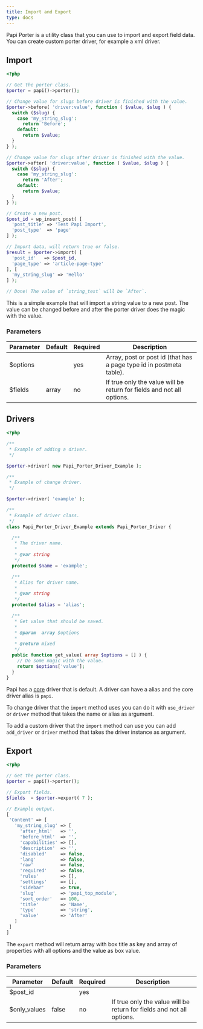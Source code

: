 ```yaml
---
title: Import and Export
type: docs
---
```


Papi Porter is a utility class that you can use to import and export field data. You can create custom porter driver, for example a xml driver.

## Import

```php
<?php

// Get the porter class.
$porter = papi()->porter();

// Change value for slugs before driver is finished with the value.
$porter->before( 'driver:value', function ( $value, $slug ) {
  switch ($slug) {
    case 'my_string_slug':
      return 'Before';
    default:
      return $value;
  }
} );

// Change value for slugs after driver is finished with the value.
$porter->after( 'driver:value', function ( $value, $slug ) {
  switch ($slug) {
    case 'my_string_slug':
      return 'After';
    default:
      return $value;
  }
} );

// Create a new post.
$post_id = wp_insert_post( [
  'post_title' => 'Test Papi Import',
  'post_type'  => 'page'
] );

// Import data, will return true or false.
$result = $porter->import( [
  'post_id'   => $post_id,
  'page_type' => 'article-page-type'
], [
  'my_string_slug' => 'Hello'
] );

// Done! The value of `string_test` will be `After`.
```

This is a simple example that will import a string value to a new post. The value can be changed before and after the porter driver does the magic with the value.

### Parameters

Parameter    | Default | Required | Description
-------------|---------|----------|------------------------------------------------
$options     |         | yes      | Array, post or post id (that has a page type id in postmeta table).
$fields      | array   | no       | If true only the value will be return for fields and not all options.

## Drivers

```php
<?php

/**
 * Example of adding a driver.
 */

$porter->driver( new Papi_Porter_Driver_Example );

/**
 * Example of change driver.
 */

$porter->driver( 'example' );

/**
 * Example of driver class.
 */
class Papi_Porter_Driver_Example extends Papi_Porter_Driver {

  /**
   * The driver name.
   *
   * @var string
   */
  protected $name = 'example';

  /**
   * Alias for driver name.
   *
   * @var string
   */
  protected $alias = 'alias';

  /**
   * Get value that should be saved.
   *
   * @param  array $options
   *
   * @return mixed
   */
  public function get_value( array $options = [] ) {
    // Do some magic with the value.
    return $options['value'];
  }
}
```

Papi has a [core](https://github.com/wp-papi/papi/blob/master/src/includes/porter/class-papi-porter-driver-core.php) driver that is default. A driver can have a alias and the core driver alias is `papi`.

To change driver that the `import` method uses you can do it with `use_driver` or `driver` method that takes the name or alias as argument.

To add a custom driver that the `import` method can use you can add `add_driver` or `driver` method that takes the driver instance as argument.

## Export

```php
<?php

// Get the porter class.
$porter = papi()->porter();

// Export fields.
$fields  = $porter->export( 7 );

// Example output.
[
 'Content' => [
   'my_string_slug' => [
     'after_html'   => '',
     'before_html'  => '',
     'capabilities' => [],
     'description'  => '',
     'disabled'     => false,
     'lang'         => false,
     'raw'          => false,
     'required'     => false,
     'rules'        => [],
     'settings'     => [],
     'sidebar'      => true,
     'slug'         => 'papi_top_module',
     'sort_order'   => 100,
     'title'        => 'Name',
     'type'         => 'string',
     'value'        => 'After'
   ]
 ]
]
```

The `export` method will return array with box title as key and array of properties with all options and the value as box value.

### Parameters

Parameter    | Default | Required | Description
-------------|---------|----------|------------------------------------------------
$post_id     |         | yes      |
$only_values | false   | no       | If true only the value will be return for fields and not all options.
